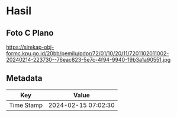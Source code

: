 # Hasil

## Foto C Plano

https://sirekap-obj-formc.kpu.go.id/20bb/pemilu/pdpr/72/01/10/20/11/7201102011002-20240214-223730--76eac823-5e7c-4f94-9940-19b3a1a90551.jpg


## Metadata

| Key        | Value               |
| ---------- | ------------------- |
| Time Stamp | 2024-02-15 07:02:30 |



